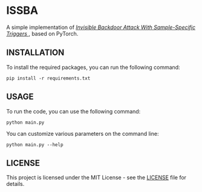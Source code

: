 # ISSBA

A simple implementation of [*Invisible Backdoor Attack With Sample-Specific
Triggers* ](https://arxiv.org/abs/2012.03816), based on PyTorch.

## INSTALLATION

To install the required packages, you can run the following command:

```shell
pip install -r requirements.txt
```

## USAGE

To run the code, you can use the following command:

```shell
python main.py
```

You can customize various parameters on the command line:

```shell
python main.py --help
```

## LICENSE

This project is licensed under the MIT License - see the [LICENSE](LICENSE) file for details.